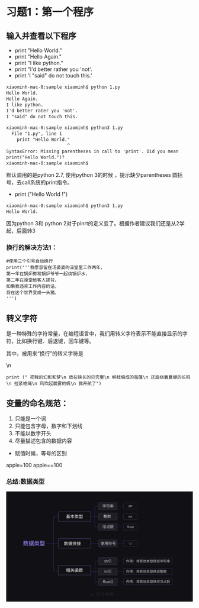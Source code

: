# 习题1：第一个程序



## 输入并查看以下程序

* print "Hello World."
* print "Hello Again."
* print "I like python."
* print "I'd better rather you 'not'.
* print 'I "said" do not touch this.'

```
xiaominh-mac-0:sample xiaominh$ python 1.py
Hello World.
Hello Again.
I like python.
I'd better rater you 'not'.
I "said" do not touch this.
```

```
xiaominh-mac-0:sample xiaominh$ python3 1.py
  File "1.py", line 1
    print "Hello World."
                       ^
SyntaxError: Missing parentheses in call to 'print'. Did you mean print("Hello World.")?
xiaominh-mac-0:sample xiaominh$
```

默认调用的是python 2.7, 使用python 3的时候 ，提示缺少parentheses 圆括号，去call系统的print指令。

* print \("Hello World !"\)

```
xiaominh-mac-0:sample xiaominh$ python3 1.py
Hello World.
```

因为python 3和 python 2对于pinrt的定义变了。根据作者建议我们还是从2学起，后面转3

### 换行的解决方法1：

```
#使用三个引号自动换行
print('''我愿意留在汤婆婆的澡堂里工作两年，
第一年在锅炉房和锅炉爷爷一起烧锅炉水，
第二年在澡堂给客人搓背，
如果我违背工作内容的话，
将在这个世界变成一头猪。
''')
```

## 转义字符

是一种特殊的字符常量，在编程语言中，我们用转义字符表示不能直接显示的字符，比如换行键、后退键，回车键等。

其中，被用来“换行”的转义字符是

\n

```
print (" 把我的幻影和梦\n 放在狭长的贝壳里\n 柳枝编成的船篷\n 还旋绕着夏蝉的长鸣\n 拉紧桅绳\n 风吹起晨雾的帆\n 我开航了")
```

## 变量的命名规范：

1. 只能是一个词
2. 只能包含字母，数字和下划线
3. 不能以数字开头
4. 尽量描述包含的数据内容

* 赋值时候，等号的区别

apple=100   apple==100



### 总结:数据类型

![](/assets/zjie.png)





